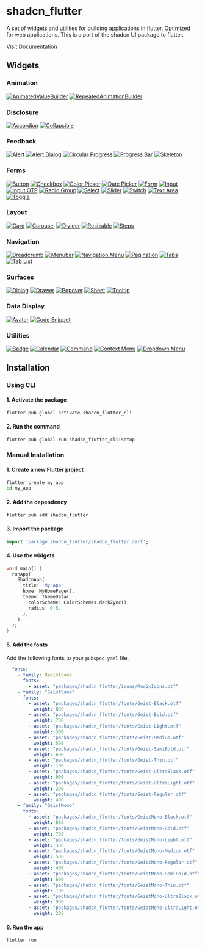 # shadcn_flutter
A set of widgets and utilities for building applications in flutter.
Optimized for web applications.
This is a port of the shadcn UI package to flutter.

[Visit Documentation](https://sunarya-thito.github.io/shadcn_flutter/)

## Widgets

### Animation
[![AnimatedValueBuilder](https://raw.githubusercontent.com/sunarya-thito/shadcn_flutter/master/shadcn_flutter/docs_images/animatedvaluebuilder.png)](https://sunarya-thito.github.io/shadcn_flutter/#/components/animated_value_builder)
[![RepeatedAnimationBuilder](https://raw.githubusercontent.com/sunarya-thito/shadcn_flutter/master/shadcn_flutter/docs_images/repeatedanimationbuilder.png)](https://sunarya-thito.github.io/shadcn_flutter/#/components/repeated_animation_builder)

### Disclosure
[![Accordion](https://raw.githubusercontent.com/sunarya-thito/shadcn_flutter/master/shadcn_flutter/docs_images/accordion.png)](https://sunarya-thito.github.io/shadcn_flutter/#/components/accordion)
[![Collapsible](https://raw.githubusercontent.com/sunarya-thito/shadcn_flutter/master/shadcn_flutter/docs_images/collapsible.png)](https://sunarya-thito.github.io/shadcn_flutter/#/components/collapsible)

### Feedback
[![Alert](https://raw.githubusercontent.com/sunarya-thito/shadcn_flutter/master/shadcn_flutter/docs_images/alert.png)](https://sunarya-thito.github.io/shadcn_flutter/#/components/alert)
[![Alert Dialog](https://raw.githubusercontent.com/sunarya-thito/shadcn_flutter/master/shadcn_flutter/docs_images/alert_dialog.png)](https://sunarya-thito.github.io/shadcn_flutter/#/components/alert-dialog)
[![Circular Progress](https://raw.githubusercontent.com/sunarya-thito/shadcn_flutter/master/shadcn_flutter/docs_images/circular_progress.png)](https://sunarya-thito.github.io/shadcn_flutter/#/components/circular-progress)
[![Progress Bar](https://raw.githubusercontent.com/sunarya-thito/shadcn_flutter/master/shadcn_flutter/docs_images/progress.png)](https://sunarya-thito.github.io/shadcn_flutter/#/components/progress)
[![Skeleton](https://raw.githubusercontent.com/sunarya-thito/shadcn_flutter/master/shadcn_flutter/docs_images/skeleton.png)](https://sunarya-thito.github.io/shadcn_flutter/#/components/skeleton)

### Forms
[![Button](https://raw.githubusercontent.com/sunarya-thito/shadcn_flutter/master/shadcn_flutter/docs_images/button.png)](https://sunarya-thito.github.io/shadcn_flutter/#/components/button)
[![Checkbox](https://raw.githubusercontent.com/sunarya-thito/shadcn_flutter/master/shadcn_flutter/docs_images/checkbox.png)](https://sunarya-thito.github.io/shadcn_flutter/#/components/checkbox)
[![Color Picker](https://raw.githubusercontent.com/sunarya-thito/shadcn_flutter/master/shadcn_flutter/docs_images/colorpicker.png)](https://sunarya-thito.github.io/shadcn_flutter/#/components/color-picker)
[![Date Picker](https://raw.githubusercontent.com/sunarya-thito/shadcn_flutter/master/shadcn_flutter/docs_images/datepicker.png)](https://sunarya-thito.github.io/shadcn_flutter/#/components/date_picker)
[![Form](https://raw.githubusercontent.com/sunarya-thito/shadcn_flutter/master/shadcn_flutter/docs_images/form.png)](https://sunarya-thito.github.io/shadcn_flutter/#/components/form)
[![Input](https://raw.githubusercontent.com/sunarya-thito/shadcn_flutter/master/shadcn_flutter/docs_images/input.png)](https://sunarya-thito.github.io/shadcn_flutter/#/components/input)
[![Input OTP](https://raw.githubusercontent.com/sunarya-thito/shadcn_flutter/master/shadcn_flutter/docs_images/inputotp.png)](https://sunarya-thito.github.io/shadcn_flutter/#/components/input_otp)
[![Radio Group](https://raw.githubusercontent.com/sunarya-thito/shadcn_flutter/master/shadcn_flutter/docs_images/radiogroup.png)](https://sunarya-thito.github.io/shadcn_flutter/#/components/radio_group)
[![Select](https://raw.githubusercontent.com/sunarya-thito/shadcn_flutter/master/shadcn_flutter/docs_images/select.png)](https://sunarya-thito.github.io/shadcn_flutter/#/components/select)
[![Slider](https://raw.githubusercontent.com/sunarya-thito/shadcn_flutter/master/shadcn_flutter/docs_images/slider.png)](https://sunarya-thito.github.io/shadcn_flutter/#/components/slider)
[![Switch](https://raw.githubusercontent.com/sunarya-thito/shadcn_flutter/master/shadcn_flutter/docs_images/switch.png)](https://sunarya-thito.github.io/shadcn_flutter/#/components/switch)
[![Text Area](https://raw.githubusercontent.com/sunarya-thito/shadcn_flutter/master/shadcn_flutter/docs_images/textarea.png)](https://sunarya-thito.github.io/shadcn_flutter/#/components/text_area)
[![Toggle](https://raw.githubusercontent.com/sunarya-thito/shadcn_flutter/master/shadcn_flutter/docs_images/toggle.png)](https://sunarya-thito.github.io/shadcn_flutter/#/components/toggle)

### Layout
[![Card](https://raw.githubusercontent.com/sunarya-thito/shadcn_flutter/master/shadcn_flutter/docs_images/card.png)](https://sunarya-thito.github.io/shadcn_flutter/#/components/card)
[![Carousel](https://raw.githubusercontent.com/sunarya-thito/shadcn_flutter/master/shadcn_flutter/docs_images/carousel.png)](https://sunarya-thito.github.io/shadcn_flutter/#/components/carousel)
[![Divider](https://raw.githubusercontent.com/sunarya-thito/shadcn_flutter/master/shadcn_flutter/docs_images/divider.png)](https://sunarya-thito.github.io/shadcn_flutter/#/components/divider)
[![Resizable](https://raw.githubusercontent.com/sunarya-thito/shadcn_flutter/master/shadcn_flutter/docs_images/resizable.png)](https://sunarya-thito.github.io/shadcn_flutter/#/components/resizable)
[![Steps](https://raw.githubusercontent.com/sunarya-thito/shadcn_flutter/master/shadcn_flutter/docs_images/steps.png)](https://sunarya-thito.github.io/shadcn_flutter/#/components/steps)

### Navigation
[![Breadcrumb](https://raw.githubusercontent.com/sunarya-thito/shadcn_flutter/master/shadcn_flutter/docs_images/breadcrumb.png)](https://sunarya-thito.github.io/shadcn_flutter/#/components/breadcrumb)
[![Menubar](https://raw.githubusercontent.com/sunarya-thito/shadcn_flutter/master/shadcn_flutter/docs_images/menubar.png)](https://sunarya-thito.github.io/shadcn_flutter/#/components/menubar)
[![Navigation Menu](https://raw.githubusercontent.com/sunarya-thito/shadcn_flutter/master/shadcn_flutter/docs_images/navigation_menu.png)](https://sunarya-thito.github.io/shadcn_flutter/#/components/navigation_menu)
[![Pagination](https://raw.githubusercontent.com/sunarya-thito/shadcn_flutter/master/shadcn_flutter/docs_images/pagination.png)](https://sunarya-thito.github.io/shadcn_flutter/#/components/pagination)
[![Tabs](https://raw.githubusercontent.com/sunarya-thito/shadcn_flutter/master/shadcn_flutter/docs_images/tabs.png)](https://sunarya-thito.github.io/shadcn_flutter/#/components/tabs)
[![Tab List](https://raw.githubusercontent.com/sunarya-thito/shadcn_flutter/master/shadcn_flutter/docs_images/tablist.png)](https://sunarya-thito.github.io/shadcn_flutter/#/components/tab_list)

### Surfaces
[![Dialog](https://raw.githubusercontent.com/sunarya-thito/shadcn_flutter/master/shadcn_flutter/docs_images/dialog.png)](https://sunarya-thito.github.io/shadcn_flutter/#/components/dialog)
[![Drawer](https://raw.githubusercontent.com/sunarya-thito/shadcn_flutter/master/shadcn_flutter/docs_images/drawer.png)](https://sunarya-thito.github.io/shadcn_flutter/#/components/drawer)
[![Popover](https://raw.githubusercontent.com/sunarya-thito/shadcn_flutter/master/shadcn_flutter/docs_images/popover.png)](https://sunarya-thito.github.io/shadcn_flutter/#/components/popover)
[![Sheet](https://raw.githubusercontent.com/sunarya-thito/shadcn_flutter/master/shadcn_flutter/docs_images/sheet.png)](https://sunarya-thito.github.io/shadcn_flutter/#/components/sheet)
[![Tooltip](https://raw.githubusercontent.com/sunarya-thito/shadcn_flutter/master/shadcn_flutter/docs_images/tooltip.png)](https://sunarya-thito.github.io/shadcn_flutter/#/components/tooltip)

### Data Display
[![Avatar](https://raw.githubusercontent.com/sunarya-thito/shadcn_flutter/master/shadcn_flutter/docs_images/avatar.png)](https://sunarya-thito.github.io/shadcn_flutter/#/components/avatar)
[![Code Snippet](https://raw.githubusercontent.com/sunarya-thito/shadcn_flutter/master/shadcn_flutter/docs_images/codesnippet.png)](https://sunarya-thito.github.io/shadcn_flutter/#/components/code-snippet)

### Utilities
[![Badge](https://raw.githubusercontent.com/sunarya-thito/shadcn_flutter/master/shadcn_flutter/docs_images/badge.png)](https://sunarya-thito.github.io/shadcn_flutter/#/components/badge)
[![Calendar](https://raw.githubusercontent.com/sunarya-thito/shadcn_flutter/master/shadcn_flutter/docs_images/calendar.png)](https://sunarya-thito.github.io/shadcn_flutter/#/components/calendar)
[![Command](https://raw.githubusercontent.com/sunarya-thito/shadcn_flutter/master/shadcn_flutter/docs_images/command.png)](https://sunarya-thito.github.io/shadcn_flutter/#/components/command)
[![Context Menu](https://raw.githubusercontent.com/sunarya-thito/shadcn_flutter/master/shadcn_flutter/docs_images/context_menu.png)](https://sunarya-thito.github.io/shadcn_flutter/#/components/context_menu)
[![Dropdown Menu](https://raw.githubusercontent.com/sunarya-thito/shadcn_flutter/master/shadcn_flutter/docs_images/dropdown_menu.png)](https://sunarya-thito.github.io/shadcn_flutter/#/components/dropdown_menu)

## Installation
### Using CLI
#### 1. Activate the package
```bash
flutter pub global activate shadcn_flutter_cli
```
#### 2. Run the command
```bash
flutter pub global run shadcn_flutter_cli:setup
```

### Manual Installation
#### 1. Create a new Flutter project
```bash
flutter create my_app
cd my_app
```
#### 2. Add the dependency
```bash
flutter pub add shadcn_flutter
```
#### 3. Import the package
```dart
import 'package:shadcn_flutter/shadcn_flutter.dart';
```
#### 4. Use the widgets
```dart
void main() {
  runApp(
    ShadcnApp(
      title: 'My App',
      home: MyHomePage(),
      theme: ThemeData(
        colorScheme: ColorSchemes.darkZync(),
        radius: 0.5,
      ),
    ),
  );
}
```
#### 5. Add the fonts
Add the following fonts to your `pubspec.yaml` file.
```yaml
  fonts:
    - family: RadixIcons
      fonts:
        - asset: "packages/shadcn_flutter/icons/RadixIcons.otf"
    - family: "GeistSans"
      fonts:
        - asset: "packages/shadcn_flutter/fonts/Geist-Black.otf"
          weight: 800
        - asset: "packages/shadcn_flutter/fonts/Geist-Bold.otf"
          weight: 700
        - asset: "packages/shadcn_flutter/fonts/Geist-Light.otf"
          weight: 300
        - asset: "packages/shadcn_flutter/fonts/Geist-Medium.otf"
          weight: 500
        - asset: "packages/shadcn_flutter/fonts/Geist-SemiBold.otf"
          weight: 600
        - asset: "packages/shadcn_flutter/fonts/Geist-Thin.otf"
          weight: 100
        - asset: "packages/shadcn_flutter/fonts/Geist-UltraBlack.otf"
          weight: 900
        - asset: "packages/shadcn_flutter/fonts/Geist-UltraLight.otf"
          weight: 200
        - asset: "packages/shadcn_flutter/fonts/Geist-Regular.otf"
          weight: 400
    - family: "GeistMono"
      fonts:
        - asset: "packages/shadcn_flutter/fonts/GeistMono-Black.otf"
          weight: 800
        - asset: "packages/shadcn_flutter/fonts/GeistMono-Bold.otf"
          weight: 700
        - asset: "packages/shadcn_flutter/fonts/GeistMono-Light.otf"
          weight: 300
        - asset: "packages/shadcn_flutter/fonts/GeistMono-Medium.otf"
          weight: 500
        - asset: "packages/shadcn_flutter/fonts/GeistMono-Regular.otf"
          weight: 400
        - asset: "packages/shadcn_flutter/fonts/GeistMono-SemiBold.otf"
          weight: 600
        - asset: "packages/shadcn_flutter/fonts/GeistMono-Thin.otf"
          weight: 100
        - asset: "packages/shadcn_flutter/fonts/GeistMono-UltraBlack.otf"
          weight: 900
        - asset: "packages/shadcn_flutter/fonts/GeistMono-UltraLight.otf"
          weight: 200
```
#### 6. Run the app
```bash
flutter run
```